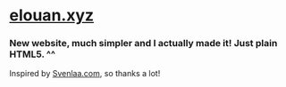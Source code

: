 # [elouan.xyz](https://elouan.xyz/)

### New website, much simpler and I actually made it! Just plain HTML5. ^^

Inspired by [Svenlaa.com](https://svenlaa.com), so thanks a lot!
